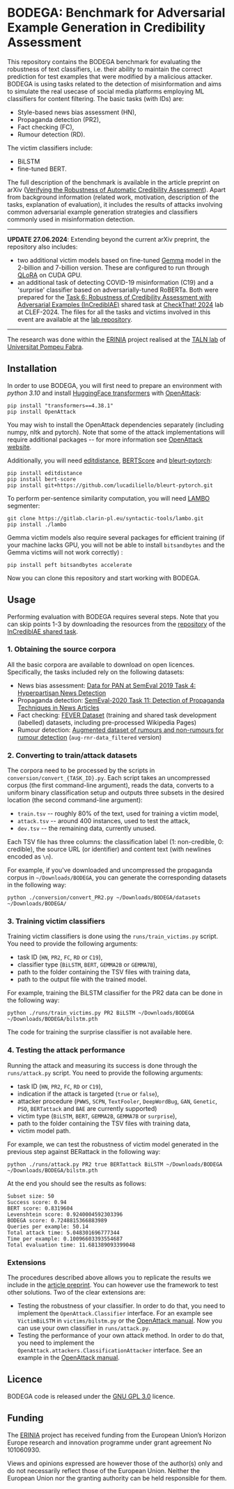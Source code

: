 # BODEGA: Benchmark for Adversarial Example Generation in Credibility Assessment

This repository contains the BODEGA benchmark for evaluating the robustness of text classifiers, i.e. their ability to
maintain the correct prediction for test examples that were modified by a malicious attacker. BODEGA is using tasks
related to the detection of misinformation and aims to simulate the real usecase of social media platforms
employing ML classifiers for content filtering. The basic tasks (with IDs) are:

- Style-based news bias assessment (HN),
- Propaganda detection (PR2),
- Fact checking (FC),
- Rumour detection (RD).

The victim classifiers include:

- BiLSTM
- fine-tuned BERT.

The full description of the benchmark is available in the article preprint on
arXiv ([Verifying the Robustness of Automatic Credibility Assessment](https://arxiv.org/abs/2303.08032)). Apart from
background information
(related work, motivation, description of the tasks, explanation of evaluation), it includes the results of attacks
involving common adversarial example generation strategies and classifiers commonly used in misinformation detection.

---
**UPDATE 27.06.2024**: Extending beyond the current arXiv preprint, the repository also includes:

- two additional victim models based on fine-tuned [Gemma](https://huggingface.co/docs/transformers/model_doc/gemma)
  model in the 2-billion and 7-billion version. These are configured to run
  through [QLoRA](https://proceedings.neurips.cc/paper_files/paper/2023/file/1feb87871436031bdc0f2beaa62a049b-Paper-Conference.pdf)
  on CUDA GPU.
- an additional task of detecting COVID-19 misinformation (C19) and a 'surprise' classifier based on adversarially-tuned
  RoBERTa. Both were prepared for the
  [Task 6: Robustness of Credibility Assessment with Adversarial Examples (InCrediblAE)](https://checkthat.gitlab.io/clef2024/task6/)
  shared task at
  [CheckThat! 2024](https://checkthat.gitlab.io/clef2024/) lab at CLEF-2024. The files for all the tasks and victims
  involved in
  this event are available at
  the [lab repository](https://gitlab.com/checkthat_lab/clef2024-checkthat-lab/-/tree/main/task6?ref_type=heads).
---

The research was done within the [ERINIA](https://www.upf.edu/web/erinia) project realised at the
[TALN lab](https://www.upf.edu/web/taln/) of [Universitat Pompeu Fabra](https://www.upf.edu).

## Installation

In order to use BODEGA, you will first need to prepare an environment with *python 3.10* and
install [HuggingFace transformers](https://huggingface.co/docs/transformers/index)
with [OpenAttack](https://openattack.readthedocs.io/):

```commandline
pip install "transformers==4.38.1"
pip install OpenAttack
```

You may wish to install the OpenAttack dependencies separately (including numpy, nltk and
pytorch). Note that some of the attack implementations will require additional packages -- for more information see
[OpenAttack website](https://openattack.readthedocs.io/en/latest/quickstart/installation.html).

Additionally, you will need [editdistance](https://github.com/roy-ht/editdistance),
[BERTScore](https://github.com/Tiiiger/bert_score) and [bleurt-pytorch](https://github.com/lucadiliello/bleurt-pytorch):

```commandline
pip install editdistance
pip install bert-score
pip install git+https://github.com/lucadiliello/bleurt-pytorch.git
```

To perform per-sentence similarity computation, you will
need [LAMBO](https://gitlab.clarin-pl.eu/syntactic-tools/lambo) segmenter:

```commandline
git clone https://gitlab.clarin-pl.eu/syntactic-tools/lambo.git
pip install ./lambo
```

Gemma victim models also require several packages for efficient training (if your machine lacks GPU, you will not be
able to install `bitsandbytes` and the Gemma victims will not work correctly) :

```commandline
pip install peft bitsandbytes accelerate
```

Now you can clone this repository and start working with BODEGA.

## Usage

Performing evaluation with BODEGA requires several steps. Note that you can skip points 1-3 by downloading the resources
from the [repository](https://gitlab.com/checkthat_lab/clef2024-checkthat-lab/-/tree/main/task6?ref_type=heads) of
the [InCrediblAE shared task](https://checkthat.gitlab.io/clef2024/task6/).

### 1. Obtaining the source corpora

All the basic corpora are available to download on open licences. Specifically, the tasks included rely on the
following datasets:

- News bias
  assessment: [Data for PAN at SemEval 2019 Task 4: Hyperpartisan News Detection](https://zenodo.org/record/5776081)
- Propaganda
  detection: [SemEval-2020 Task 11: Detection of Propaganda Techniques in News Articles](https://zenodo.org/record/3952415)
- Fact checking: [FEVER Dataset](https://fever.ai/dataset/fever.html) (training and shared task development (labelled)
  datasets, including pre-processed Wikipedia Pages)
- Rumour
  detection: [Augmented dataset of rumours and non-rumours for rumour detection](https://zenodo.org/record/3269768) (`aug-rnr-data_filtered`
  version)

### 2. Converting to train/attack datasets

The corpora need to be processed by the scripts in `conversion/convert_{TASK_ID}.py`. Each script takes an
uncompressed corpus (the first command-line argument), reads the data, converts to a uniform binary classification setup
and outputs three subsets in the desired location (the second command-line argument):

- `train.tsv` -- roughly 80% of the text, used for training a victim model,
- `attack.tsv` -- around 400 instances, used to test the attack,
- `dev.tsv` -- the remaining data, currently unused.

Each TSV file has three columns: the classification label (1: non-credible, 0: credible), the source URL (or identifier)
and content text (with newlines encoded as `\n`).

For example, if you've downloaded and uncompressed the propaganda corpus in `~/Downloads/BODEGA`, you can generate the
corresponding datasets in
the following way:

```commandline
python ./conversion/convert_PR2.py ~/Downloads/BODEGA/datasets ~/Downloads/BODEGA/
```

### 3. Training victim classifiers

Training victim classifiers is done using the `runs/train_victims.py` script. You need to provide the following
arguments:

- task ID (`HN`, `PR2`, `FC`, `RD` or `C19`),
- classifier type (`BiLSTM`, `BERT`, `GEMMA2B` or `GEMMA7B`),
- path to the folder containing the TSV files with training data,
- path to the output file with the trained model.

For example, training the BiLSTM classifier for the PR2 data can be done in the following way:

```commandline
python ./runs/train_victims.py PR2 BiLSTM ~/Downloads/BODEGA ~/Downloads/BODEGA/bilstm.pth
```

The code for training the surprise classifier is not available here.

### 4. Testing the attack performance

Running the attack and measuring its success is done through the `runs/attack.py` script. You need to provide the
following arguments:

- task ID (`HN`, `PR2`, `FC`, `RD` or `C19`),
- indication if the attack is targeted (`true` or `false`),
- attacker procedure (`PWWS`, `SCPN`, `TextFooler`, `DeepWordBug`, `GAN`, `Genetic`, `PSO`, `BERTattack` and
  `BAE` are currently supported)
- victim type (`BiLSTM`, `BERT`, `GEMMA2B`, `GEMMA7B` or `surprise`),
- path to the folder containing the TSV files with training data,
- victim model path.

For example, we can test the robustness of victim model generated in the previous step against BERattack in the
following way:

```commandline
python ./runs/attack.py PR2 true BERTattack BiLSTM ~/Downloads/BODEGA ~/Downloads/BODEGA/bilstm.pth 
```

At the end you should see the results as follows:

```commandline
Subset size: 50
Success score: 0.94
BERT score: 0.8319604
Levenshtein score: 0.9240004592303396
BODEGA score: 0.7248815366883989
Queries per example: 50.14
Total attack time: 5.048301696777344
Time per example: 0.10096603393554687
Total evaluation time: 11.681389093399048
```

### Extensions

The procedures described above allows you to replicate the results we include in the
[article preprint](https://arxiv.org/abs/2303.08032). You can however use the framework to test other solutions.
Two of the clear extensions are:

- Testing the robustness of your classifier. In order to do that, you need to implement the `OpenAttack.Classifier`
  interface. For an example see `VictimBiLSTM` in `victims/bilstm.py`
  or the [OpenAttack manual](https://openattack.readthedocs.io/en/latest/examples/example2.html). Now you can use your
  own classifier in `runs/attack.py`.
- Testing the performance of your own attack method. In order to do that, you need to implement
  the `OpenAttack.attackers.ClassificationAttacker` interface. See an example in
  the [OpenAttack manual](https://openattack.readthedocs.io/en/latest/examples/example3.html).

## Licence

BODEGA code is released under the [GNU GPL 3.0](https://www.gnu.org/licenses/gpl-3.0.html) licence.

## Funding

The [ERINIA](https://www.upf.edu/web/erinia) project has received funding from the European Union’s Horizon Europe
research and innovation programme under grant agreement No 101060930.

Views and opinions expressed are however those of the author(s) only and do not necessarily reflect those of the
European Union. Neither the European Union nor the granting authority can be held responsible for them.
